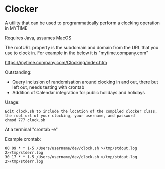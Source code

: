 # Clocker

A utility that can be used to programmatically perform a clocking operation in MYTIME

Requires Java, assumes MacOS

The rootURL property is the subdomain and domain from the URL that you use to clock in. For example in the below it is "mytime.company.com"

https://mytime.company.com/Clocking/index.htm

Outstanding:
* Query inclusion of randomisation around clocking in and out, there but left out, needs testing with crontab
* Addition of Calendar integration for public holidays and holidays

Usage:
```
Edit clock.sh to include the location of the compiled clocker class, the root url of your clocking, your username, and password
chmod 777 clock.sh
```

At a terminal "crontab -e"

Example crontab:
```
00 09 * * 1-5 /Users/username/dev/clock.sh >/tmp/stdout.log 2>/tmp/stderr.log
30 17 * * 1-5 /Users/username/dev/clock.sh >/tmp/stdout.log 2>/tmp/stderr.log
```
